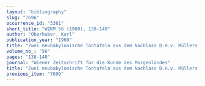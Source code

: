 ```yaml
---
layout: "bibliography"
slug: "7696"
occurrence_id: "3361"
short_title: "WZKM 56 (1960), 138-140"
author: "Oberhuber, Karl"
publication_year: "1960"
title: "Zwei neubabylonische Tontafeln aus dem Nachlass D.H.v. Müllers,"
volume_no_: "56"
pages: "138-140"
journal: "Wiener Zeitschrift für die Kunde des Morgenlandes"
title: "Zwei neubabylonische Tontafeln aus dem Nachlass D.H.v. Müllers,"
previous_item: "7699"
---
```

